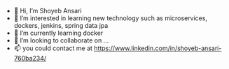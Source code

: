 - 👋 Hi, I’m Shoyeb Ansari
- 👀 I’m interested in learning new technology such as microservices, dockers, jenkins, spring data jpa
- 🌱 I’m currently learning docker
- 💞️ I’m looking to collaborate on ...
- 📫 you could contact me at https://www.linkedin.com/in/shoyeb-ansari-760ba234/

<!---
shoyebcse/shoyebcse is a ✨ special ✨ repository because its `README.md` (this file) appears on your GitHub profile.
You can click the Preview link to take a look at your changes.
--->
